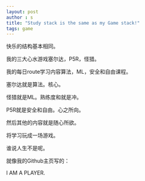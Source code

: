 ```yaml
---
layout: post
author : s
title: "Study stack is the same as my Game stack!"
tags: game
---
```


快乐的结构基本相同。

我的三大心水游戏塞尔达，P5R，怪猎。

我的每日route学习内容算法，ML，安全和自由课程。

塞尔达就是算法。核心。

怪猎就是ML。熟练度和就是冲。

P5R就是安全和自由。心之所向。

然后其他的内容就是随心所欲。

将学习玩成一场游戏。

谁说人生不是呢。

就像我的Github主页写的：

I AM A PLAYER.
